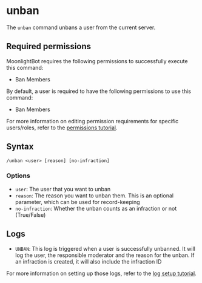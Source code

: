 # unban

The `unban` command unbans a user from the current server.

## Required permissions

MoonlightBot requires the following permissions to successfully execute this command:

* Ban Members

By default, a user is required to have the following permissions to use this command:

* Ban Members

For more information on editing permission requirements for specific users/roles, refer to the [permissions tutorial](/start-up/permission-tutorial.md).

## Syntax

```text
/unban <user> [reason] [no-infraction]
```

### Options

* `user`: The user that you want to unban
* `reason`: The reason you want to unban them. This is an optional parameter, which can be used for record-keeping
* `no-infraction`: Whether the unban counts as an infraction or not (True/False)

## Logs

* `UNBAN`: This log is triggered when a user is successfully unbanned. It will log the user, the responsible moderator and the reason for the unban. If an infraction is created, it will also include the infraction ID

For more information on setting up those logs, refer to the [log setup tutorial](/README.md#logging).
